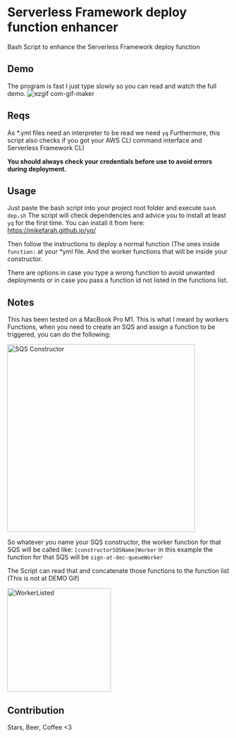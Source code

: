 # Serverless Framework deploy function enhancer
Bash Script to enhance the Serverless Framework deploy function

## Demo
The program is fast I just type slowly so you can read and watch the full demo.
![ezgif com-gif-maker](https://user-images.githubusercontent.com/46604653/174323658-42938e05-257a-43db-9814-97298d8e2d3b.gif)

## Reqs
As *.yml files need an interpreter to be read we need `yq`
Furthermore, this script also checks if you got your AWS CLI command interface and Serverless Framework CLI

**You should always check your credentials before use to avoid errors during deployment.**
## Usage

Just paste the bash script into your project root folder and execute
`bash dep.sh`
The script will check dependencies and advice you to install at least `yq` for the first time.
You can install it from here: https://mikefarah.github.io/yq/

Then follow the instructions to deploy a normal function (The ones inside `function:` at your *yml file. And the worker functions that will be inside your constructor.

There are options in case you type a wrong function to avoid unwanted deployments or in case you pass a function id not listed in the functions list.

## Notes
This has been tested on a MacBook Pro M1.
This is what I meant by workers Functions, when you need to create an SQS and assign a function to be triggered, you can do the following:

<img width="426" alt="SQS Constructor" src="https://user-images.githubusercontent.com/46604653/174325057-2cb7d9f6-7c4b-4857-ad05-0270c2792c62.png">

So whatever you name your SQS constructor, the worker function for that SQS will be called like: `[constructorSQSName]Worker` in this example the function for that SQS will be `sign-at-dec-queueWorker`

The Script can read that and concatenate those functions to the function list (This is not at DEMO Gif)

<img width="235" alt="WorkerListed" src="https://user-images.githubusercontent.com/46604653/174325918-269b2817-0940-4cef-8b4e-330013f6b8d3.png">


## Contribution
Stars, Beer, Coffee <3
